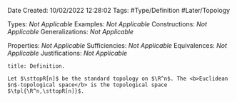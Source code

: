 <div class="topSpace"></div>

Date Created: 10/02/2022 12:28:02
Tags: #Type/Definition #Later/Topology

Types: <i>Not Applicable</i>
Examples: <i>Not Applicable</i>
Constructions: <i>Not Applicable</i>
Generalizations: <i>Not Applicable</i>

Properties: <i>Not Applicable</i>
Sufficiencies: <i>Not Applicable</i>
Equivalences: <i>Not Applicable</i>
Justifications: <i>Not Applicable</i>

``` ad-Definition
title: Definition.

Let $\sttopR[n]$ be the standard topology on $\R^n$. The <b>Euclidean $n$-topological space</b> is the topological space $\tpl{\R^n,\sttopR[n]}$.

```
